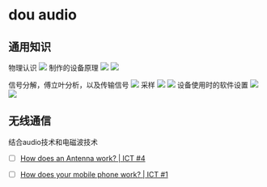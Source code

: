 # dou audio
## 通用知识
物理认识
![](https://i.imgur.com/cQQHiZa.png)
制作的设备原理
![](https://i.imgur.com/SChsLcy.png)
![](https://i.imgur.com/VfUNI2L.png)

信号分解，傅立叶分析，以及传输信号
![](https://i.imgur.com/WnDpsVT.png)
采样
![](https://i.imgur.com/6hhA2Ec.png)
![](https://i.imgur.com/pNVHKwF.png)
设备使用时的软件设置
![](https://i.imgur.com/4vZUEt2.png)
![](https://i.imgur.com/oh5keq8.png)

## 无线通信
结合audio技术和电磁波技术
- [ ] [How does an Antenna work? | ICT #4](https://www.youtube.com/watch?v=ZaXm6wau-jc)
- [ ] [How does your mobile phone work? | ICT #1](https://www.youtube.com/watch?v=1JZG9x_VOwA&t=231s)



